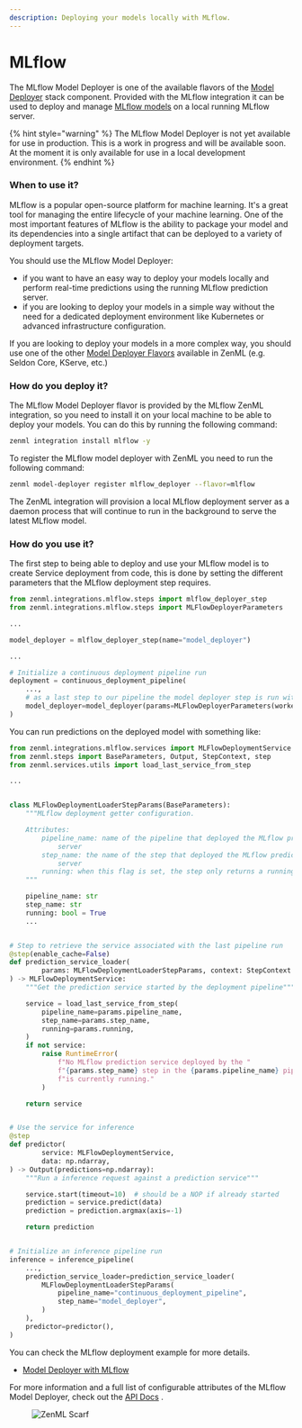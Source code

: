 ```yaml
---
description: Deploying your models locally with MLflow.
---
```


# MLflow

The MLflow Model Deployer is one of the available flavors of the [Model Deployer](model-deployers.md) stack component.
Provided with the MLflow integration it can be used to deploy and
manage [MLflow models](https://www.mlflow.org/docs/latest/python\_api/mlflow.deployments.html) on a local running MLflow
server.

{% hint style="warning" %}
The MLflow Model Deployer is not yet available for use in production. This is a work in progress and will be available
soon. At the moment it is only available for use in a local development environment.
{% endhint %}

### When to use it?

MLflow is a popular open-source platform for machine learning. It's a great tool for managing the entire lifecycle of
your machine learning. One of the most important features of MLflow is the ability to package your model and its
dependencies into a single artifact that can be deployed to a variety of deployment targets.

You should use the MLflow Model Deployer:

* if you want to have an easy way to deploy your models locally and perform real-time predictions using the running
  MLflow prediction server.
* if you are looking to deploy your models in a simple way without the need for a dedicated deployment environment like
  Kubernetes or advanced infrastructure configuration.

If you are looking to deploy your models in a more complex way, you should use one of the
other [Model Deployer Flavors](model-deployers.md#model-deployers-flavors) available in ZenML (e.g. Seldon Core, KServe,
etc.)

### How do you deploy it?

The MLflow Model Deployer flavor is provided by the MLflow ZenML integration, so you need to install it on your local
machine to be able to deploy your models. You can do this by running the following command:

```bash
zenml integration install mlflow -y
```

To register the MLflow model deployer with ZenML you need to run the following command:

```bash
zenml model-deployer register mlflow_deployer --flavor=mlflow
```

The ZenML integration will provision a local MLflow deployment server as a daemon process that will continue to run in
the background to serve the latest MLflow model.

### How do you use it?

The first step to being able to deploy and use your MLflow model is to create Service deployment from code, this is done
by setting the different parameters that the MLflow deployment step requires.

```python
from zenml.integrations.mlflow.steps import mlflow_deployer_step
from zenml.integrations.mlflow.steps import MLFlowDeployerParameters

...

model_deployer = mlflow_deployer_step(name="model_deployer")

...

# Initialize a continuous deployment pipeline run
deployment = continuous_deployment_pipeline(
    ...,
    # as a last step to our pipeline the model deployer step is run with it config in place
    model_deployer=model_deployer(params=MLFlowDeployerParameters(workers=3)),
)
```

You can run predictions on the deployed model with something like:

```python
from zenml.integrations.mlflow.services import MLFlowDeploymentService
from zenml.steps import BaseParameters, Output, StepContext, step
from zenml.services.utils import load_last_service_from_step

...


class MLFlowDeploymentLoaderStepParams(BaseParameters):
    """MLflow deployment getter configuration.

    Attributes:
        pipeline_name: name of the pipeline that deployed the MLflow prediction
            server
        step_name: the name of the step that deployed the MLflow prediction
            server
        running: when this flag is set, the step only returns a running service
    """

    pipeline_name: str
    step_name: str
    running: bool = True
    ...


# Step to retrieve the service associated with the last pipeline run
@step(enable_cache=False)
def prediction_service_loader(
        params: MLFlowDeploymentLoaderStepParams, context: StepContext
) -> MLFlowDeploymentService:
    """Get the prediction service started by the deployment pipeline"""

    service = load_last_service_from_step(
        pipeline_name=params.pipeline_name,
        step_name=params.step_name,
        running=params.running,
    )
    if not service:
        raise RuntimeError(
            f"No MLflow prediction service deployed by the "
            f"{params.step_name} step in the {params.pipeline_name} pipeline "
            f"is currently running."
        )

    return service


# Use the service for inference
@step
def predictor(
        service: MLFlowDeploymentService,
        data: np.ndarray,
) -> Output(predictions=np.ndarray):
    """Run a inference request against a prediction service"""

    service.start(timeout=10)  # should be a NOP if already started
    prediction = service.predict(data)
    prediction = prediction.argmax(axis=-1)

    return prediction


# Initialize an inference pipeline run
inference = inference_pipeline(
    ...,
    prediction_service_loader=prediction_service_loader(
        MLFlowDeploymentLoaderStepParams(
            pipeline_name="continuous_deployment_pipeline",
            step_name="model_deployer",
        )
    ),
    predictor=predictor(),
)
```

You can check the MLflow deployment example for more details.

* [Model Deployer with MLflow](https://github.com/zenml-io/zenml/tree/main/examples/mlflow\_deployment)

For more information and a full list of configurable attributes of the MLflow Model Deployer, check out
the [API Docs](https://apidocs.zenml.io/latest/integration\_code\_docs/integrations-mlflow/#zenml.integrations.mlflow.model\_deployers)
.

<!-- For scarf -->
<figure><img alt="ZenML Scarf" referrerpolicy="no-referrer-when-downgrade" src="https://static.scarf.sh/a.png?x-pxid=f0b4f458-0a54-4fcd-aa95-d5ee424815bc" /></figure>
